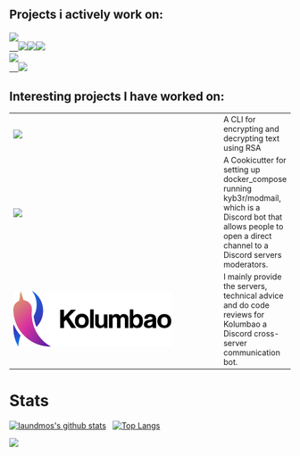 ## Projects i actively work on:
<a href="https://github.com/laundmo/multiton">
  <img align="center" src="https://github-readme-stats.vercel.app/api/pin/?username=laundmo&repo=multiton&theme=nord" /><br/>
&nbsp;&nbsp;&nbsp;&nbsp;<a href="https://pypi.python.org/pypi/multiton"><img src="https://img.shields.io/pypi/v/multiton.svg"></a><a href="https://travis-ci.com/laundmo/multiton"><img src="https://img.shields.io/travis/laundmo/multiton.svg"></a><a href="https://multiton.readthedocs.io/en/latest/?badge=latest"><img src="https://readthedocs.org/projects/multiton/badge/?version=latest"></a>
</a>

<br/>

<a href="https://github.com/laundmo/prawvents">
  <img align="center" src="https://github-readme-stats.vercel.app/api/pin/?username=laundmo&repo=prawvents&theme=nord" /><br/>
&nbsp;&nbsp;&nbsp;&nbsp;<a href="https://pypi.python.org/pypi/prawvents"><img src="https://img.shields.io/pypi/v/prawvents.svg"></a>
</a><br/>


## Interesting projects I have worked on:

<table>
  <tr>
    <td width="470px">
<a href="https://github.com/laundmo/RSA-message-encrypt"><img align="center" src="https://github-readme-stats.vercel.app/api/pin/?username=laundmo&repo=RSA-message-encrypt&theme=nord" /><br/></a></td>
    <td> A CLI for encrypting and decrypting text using RSA </td>
  </tr>
    <tr>
    <td>
     
<a href="https://github.com/laundmo/modmail_docker"><img align="center" src="https://github-readme-stats.vercel.app/api/pin/?username=laundmo&repo=modmail_docker&theme=nord" /><br/></a></td>
    <td>A Cookicutter for setting up docker_compose running kyb3r/modmail, which is a Discord bot that allows people to open a direct channel to a Discord servers moderators.</td>
  </tr>
   </tr>
    <tr>
    <td><a href="https://kolumbao.com/"><img height="100px" src="https://github.com/Kolumbao/kolumbao.github.io/raw/master/img/logo_nom.png"></a></td>
    <td>I mainly provide the servers, technical advice and do code reviews for Kolumbao a Discord cross-server communication bot.</td>
  </tr>
</table>

# Stats

[![laundmos's github stats](https://github-readme-stats.vercel.app/api?username=laundmo&show_icons=true&theme=nord&count_private=true)](https://github.com/laundmo/)&nbsp;&nbsp;
[![Top Langs](https://github-readme-stats.vercel.app/api/top-langs/?username=laundmo&langs_count=8&theme=nord&hide=html)](https://github.com/laundmo/)

![](https://komarev.com/ghpvc/?username=laundmo)
